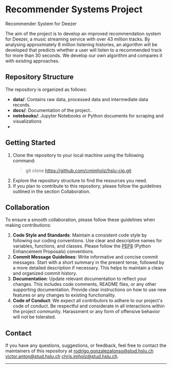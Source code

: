 # Recommender Systems Project
Recommender System for Deezer

The aim of the project is to develop an improved recommendation system for Deezer, a music streaming service with over 43 million tracks. By analysing approximately 8 million listening histories, an algorithm will be developed that predicts whether a user will listen to a recommended track for more than 30 seconds. We develop our own algorithm and compares it with existing approaches. 

## Repository Structure

The repository is organized as follows:

- **data/**: Contains raw data, processed data and intermediate data records.
- **docs/**: Documentation of the project..
- **notebooks/**: Jupyter Notebooks or Python documents for scraping and visualizations
- 
## Getting Started
1. Clone the repository to your local machine using the following command:
    >git clone <https://github.com/cmimholz/hslu-cip.git>
2. Explore the repository structure to find the resources you need.
3. If you plan to contribute to this repository, please follow the guidelines outlined in the section Collaboration.

## Collaboration
To ensure a smooth collaboration, please follow these guidelines when making contributions:
1. **Code Style and Standards**: Maintain a consistent code style by following our coding conventions. Use clear and descriptive names for variables, functions, and classes. Please follow the [PEP8](https://peps.python.org/pep-0008/) (Python Enhancement Proposals) conventions.
3. **Commit Message Guidelines**: Write informative and concise commit messages. Start with a short summary in the present tense, followed by a more detailed description if necessary. This helps to maintain a clean and organized commit history.
4. **Documentation**: Update relevant documentation to reflect your changes. This includes code comments, README files, or any other supporting documentation. Provide clear instructions on how to use new features or any changes to existing functionality.
5. **Code of Conduct**: We expect all contributors to adhere to our project's code of conduct. Be respectful and considerate in all interactions within the project community. Harassment or any form of offensive behavior will not be tolerated.


## Contact
If you have any questions, suggestions, or feedback, feel free to contact the maintainers of this repository at [rodrigo.gonzalezalonso@stud.hslu.ch](mailto:rodrigo.gonzalezalonso@stud.hslu.ch) [victor.anton@stud.hslu.ch](mailto:victor.anton@stud.hslu.ch) [chris.imholz@stud.hslu.ch](mailto:chris.imholz@stud.hslu.ch).
****
